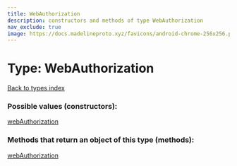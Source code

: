 ```yaml
---
title: WebAuthorization
description: constructors and methods of type WebAuthorization
nav_exclude: true
image: https://docs.madelineproto.xyz/favicons/android-chrome-256x256.png
---
```

# Type: WebAuthorization
[Back to types index](index.html)



### Possible values (constructors):

[webAuthorization](/API_docs/constructors/webAuthorization.html)  



### Methods that return an object of this type (methods):



[webAuthorization](/API_docs/constructors/webAuthorization.html)  

